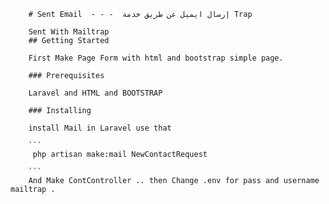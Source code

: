 
        # Sent Email  - - -  إرسال ايميل عن طريق خدمة Trap 

        Sent With Mailtrap  
        ## Getting Started
        
        First Make Page Form with html and bootstrap simple page.
        
        ### Prerequisites
        
        Laravel and HTML and BOOTSTRAP 
        
        ### Installing
        
        install Mail in Laravel use that 
        
        ```
         php artisan make:mail NewContactRequest
        
        ```
        And Make ContController .. then Change .env for pass and username mailtrap .
        
 
